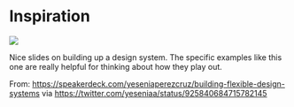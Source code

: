 # Inspiration

![](https://db-feed.s3.amazonaws.com/legacy/Screen_Shot_2017_11_02_at_10_52_14_AM-1509634469148.png)

Nice slides on building up a design system. The specific examples like this one are really helpful for thinking about how they play out.

From: https://speakerdeck.com/yeseniaperezcruz/building-flexible-design-systems via https://twitter.com/yeseniaa/status/925840684715782145